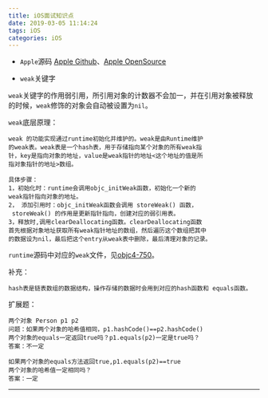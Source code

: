 ```yaml
---
title: iOS面试知识点
date: 2019-03-05 11:14:24
tags: iOS
categories: iOS
---
```


* `Apple`源码 [Apple Github](https://github.com/opensource-apple?tab=overview&from=2018-12-01&to=2018-12-31)、[Apple OpenSource](https://opensource.apple.com/source/)

* `weak`关键字

`weak`关键字的作用弱引用，所引用对象的计数器不会加一，并在引用对象被释放的时候，`weak`修饰的对象会自动被设置为`nil`。

`weak`底层原理：

```
weak 的功能实现通过runtime初始化并维护的。weak是由Runtime维护
的weak表。weak表是一个hash表，用于存储指向某个对象的所有weak指
针，key是指向对象的地址，value是weak指针的地址<这个地址的值是所
指对象指针的地址>数组。

具体步骤：
1，初始化时：runtime会调用objc_initWeak函数，初始化一个新的
weak指针指向对象的地址。
2， 添加引用时：objc_initWeak函数会调用 storeWeak() 函数，
 storeWeak() 的作用是更新指针指向，创建对应的弱引用表。
3，释放时,调用clearDeallocating函数。clearDeallocating函数
首先根据对象地址获取所有weak指针地址的数组，然后遍历这个数组把其中
的数据设为nil，最后把这个entry从weak表中删除，最后清理对象的记录。
```

`runtime`源码中对应的`weak`文件，见[objc4-750](https://opensource.apple.com/source/objc4/objc4-750/runtime/)。

补充：

```
hash表是链表数组的数据结构，操作存储的数据时会用到对应的hash函数和 equals函数。
```

扩展题：

```
两个对象 Person p1 p2
问题：如果两个对象的哈希值相同，p1.hashCode()==p2.hashCode()
两个对象的equals一定返回true吗？p1.equals(p2)一定是true吗？
答案：不一定

如果两个对象的equals方法返回true,p1.equals(p2)==true
两个对象的哈希值一定相同吗？
答案：一定
```
---